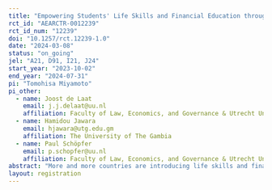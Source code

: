 ```yaml
---
title: "Empowering Students' Life Skills and Financial Education through Curriculum Renewal and Pedagogical Training - Evidence from The Gambia"
rct_id: "AEARCTR-0012239"
rct_id_num: "12239"
doi: "10.1257/rct.12239-1.0"
date: "2024-03-08"
status: "on_going"
jel: "A21, D91, I21, J24"
start_year: "2023-10-02"
end_year: "2024-07-31"
pi: "Tomohisa Miyamoto"
pi_other:
  - name: Joost de Laat
    email: j.j.delaat@uu.nl
    affiliation: Faculty of Law, Economics, and Governance & Utrecht University School of Economics, The Netherlands
  - name: Hamidou Jawara
    email: hjawara@utg.edu.gm
    affiliation: The University of The Gambia
  - name: Paul Schöpfer
    email: p.schopfer@uu.nl
    affiliation: Faculty of Law, Economics, and Governance & Utrecht University School of Economics, The Netherlands
abstract: "More and more countries are introducing life skills and financial education into their curricula to teach students to become responsible, competent, and productive citizens. This research evaluate the effects of integrating life skills and financial education into the curriculum of schools in The Gambia. This study's two main focal points are to investigate the influence of the new curriculum and the effects of two different intensities of teacher training on the translation of the newly infused skills to the students. The study employs a randomized controlled trial (RCT) design, incorporating two treatment arms with varying intensity levels. The research will be conducted across 90 schools in regions 3 and 4 of The Gambia, reaching 450 teachers and 2,700 students. The selected schools will be randomized into three groups: a high-intensity teacher professional development group, a low-intensity teacher professional development group, and a control group that follows the conventional curriculum. If successful, this study will contribute to the roll-out of the curriculum nationally starting in 2024."
layout: registration
---
```


